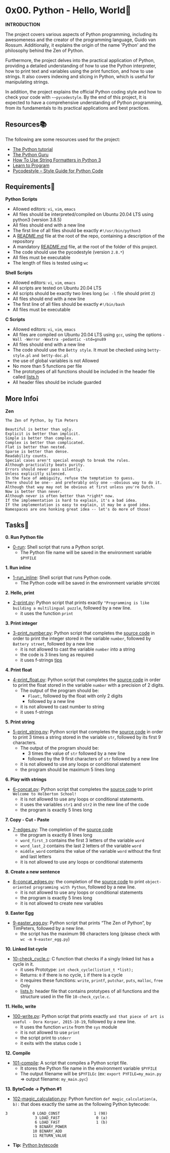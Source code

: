 # 0x00. Python - Hello, World:ocean:

**INTRODUCTION**

The project covers various aspects of Python programming, including its awesomeness and the creator of the programming language, Guido van Rossum. Additionally, it explains the origin of the name 'Python' and the philosophy behind the Zen of Python.

Furthermore, the project delves into the practical application of Python, providing a detailed understanding of how to use the Python interpreter, how to print text and variables using the print function, and how to use strings. It also covers indexing and slicing in Python, which is useful for manipulating strings.

In addition, the project explains the official Python coding style and how to check your code with `~~pycodestyle`. By the end of this project, It is expected to have a comprehensive understanding of Python programming, from its fundamentals to its practical applications and best practices.

## Resources:books:

The following are some resources used for the project:
- [The Python tutorial](https://docs.python.org/3/tutorial/index.html)
- [The Python Guru](https://thepythonguru.com/)
- [How To Use String Formatters in Python 3](https://realpython.com/python-f-strings/)
- [Learn to Program](https://youtube.com/playlist?list=PLGLfVvz_LVvTn3cK5e6LjhgGiSeVlIRwt)
- [Pycodestyle – Style Guide for Python Code](https://pypi.org/project/pycodestyle/)

## Requirements:pushpin:

**Python Scripts**
- Allowed editors: `vi`, `vim`, `emacs`
- All files should be interpreted/compiled on Ubuntu 20.04 LTS using python3 (version 3.8.5)
- All files should end with a new line
- The first line of all files should be exactly `#!/usr/bin/python3`
- A [README.md](../README.md) file at the root of the repo, containing a description of the repository
- A mandatory [README.md](./README.md) file, at the root of the folder of this project.
- The code should use the pycodestyle (version `2.8.*`)
- All files must be executable
- The length of files is tested using `wc`

**Shell Scripts**
- Allowed editors: `vi`, `vim`, `emacs`
- All scripts are tested on Ubuntu 20.04 LTS
- All scripts should be exactly two lines long (`wc -l` file should print `2`)
- All files should end with a new line
- The first line of all files should be exactly `#!/bin/bash`
- All files must be executable

**C Scripts**
- Allowed editors: `vi`, `vim`, `emacs`
- All files are compiled on Ubuntu 20.04 LTS using `gcc`, using the options `-Wall -Werror -Wextra -pedantic -std=gnu89`
- All files should end with a new line
- The code should use the `Betty style`. It must be checked using `betty-style.pl` `and betty-doc.pl`
- the use of global variables is not Allowed
- No more than 5 functions per file
- The prototypes of all functions should be included in the header file called [lists.h](./lists.h)
- All header files should be include guarded

## More Info:information_source:

**Zen**
```
The Zen of Python, by Tim Peters

Beautiful is better than ugly.
Explicit is better than implicit.
Simple is better than complex.
Complex is better than complicated.
Flat is better than nested.
Sparse is better than dense.
Readability counts.
Special cases aren't special enough to break the rules.
Although practicality beats purity.
Errors should never pass silently.
Unless explicitly silenced.
In the face of ambiguity, refuse the temptation to guess.
There should be one-- and preferably only one --obvious way to do it.
Although that way may not be obvious at first unless you're Dutch.
Now is better than never.
Although never is often better than *right* now.
If the implementation is hard to explain, it's a bad idea.
If the implementation is easy to explain, it may be a good idea.
Namespaces are one honking great idea -- let's do more of those!
```
## Tasks:page_with_curl:
**0. Run Python file**
- [0-run](./0-run): Shell script that runs a Python script.
  - The Python file name will be saved in the environment variable `$PYFILE`

**1. Run inline**
- [1-run_inline](./1-run_inline): Shell script that runs Python code.
  - The Python code will be saved in the environment variable `$PYCODE`

**2. Hello, print**
- [2-print.py](./2-print.py): Python script that prints exactly `"Programming is like building a multilingual puzzle`, followed by a new line.
  - it uses the function `print`

**3. Print integer**
- [3-print_number.py](./3-print_number.py): Python script that completes the [source code](https://github.com/holbertonschool/0x00.py/blob/master/3-print_number.py) in order to print the integer stored in the variable `number`, followed by `Battery street`, followed by a new line
  - it is not allowed to cast the variable `number` into a string
  - the code is 3 lines long as required
  - it uses f-strings [tips](https://realpython.com/python-f-strings/)

**4. Print float**
- [4-print_float.py](./4-print_float.py): Python script that completes the [source code](https://github.com/holbertonschool/0x00.py/blob/master/4-print_float.py) in order to print the float stored in the variable `number` with a precision of 2 digits.
  - The output of the program should be:
    - `Float`:, followed by the float with only 2 digits
    - followed by a new line
  - it is not allowed to cast number to string
  - it uses f-strings

**5. Print string**
- [5-print_string.py](./5-print_string.py): Python script that completes the [source code](https://github.com/holbertonschool/0x00.py/blob/master/5-print_string.py) in order to print 3 times a string stored in the variable `str`, followed by its first 9 characters.
  - The output of the program should be:
    - 3 times the value of `str` followed by a new line
    - followed by the 9 first characters of `str` followed by a new line
  - it is not allowed to use any loops or conditional statement
  - the program should be maximum 5 lines long

**6. Play with strings**
- [6-concat.py](./6-concat.py): Python script that completes the [source code](https://github.com/holbertonschool/0x00.py/blob/master/6-concat.py) to print `Welcome to Holberton School!`
  - it is not allowed to use any loops or conditional statements.
  - it uses the variables `str1` and `str2` in the new line of the code
  - the program is exactly 5 lines long

**7. Copy - Cut - Paste**
- [7-edges.py](./7-edges.py): The completion of the [source code](https://github.com/holbertonschool/0x00.py/blob/master/7-edges.py)
  - the program is exactly 8 lines long
  - `word_first_3` contains the first 3 letters of the variable `word`
  - `word_last_2` contains the last 2 letters of the variable `word`
  - `middle_word` contains the value of the variable `word` without the first and last letters
  - it is not allowed to use any loops or conditional statements

**8. Create a new sentence**
- [8-concat_edges.py](./8-concat_edges.py): the completion of the [source code](https://github.com/holbertonschool/0x00.py/blob/master/8-concat_edges.py) to print `object-oriented programming with Python`, followed by a new line.
  - it is not allowed to use any loops or conditional statements
  - the program is exactly 5 lines long
  - it is not allowed to create new variables

**9. Easter Egg**
- [9-easter_egg.py](./9-easter_egg.py): Python script that prints “The Zen of Python”, by TimPeters, followed by a new line.
  - the script has the maximum 98 characters long (please check with `wc -m 9-easter_egg.py`)

**10. Linked list cycle**
- [10-check_cycle.c](./10-check_cycle.c): C function that checks if a singly linked list has a cycle in it.
  - it uses Prototype: `int check_cycle(listint_t *list);`
  - Returns: `0` if there is no cycle, `1` if there is a cycle
  - it requires these functions: `write`, `printf`, `putchar`, `puts`, `malloc`, `free` Only
  - [lists.h](./lists.h): header file that contains prototypes of all functions and the structure used in the file `10-check_cycle.c`.

**11. Hello, write**
- [100-write.py](./100-write.py): Python script that prints exactly `and that piece of art is useful - Dora Korpar, 2015-10-19`, followed by a new line.
  - It uses the function `write` from the `sys` module
  - it is not allowed to use `print`
  - the script print to `stderr`
  - it exits with the status code `1`

**12. Compile**
- [101-compile](./101-compile): A script that compiles a Python script file.
  - It stores the Python file name in the environment variable `$PYFILE`
  - The output filename will be `$PYFILEc` (ex: `export PYFILE=my_main.py` => output filename: `my_main.pyc`)

**13. ByteCode -> Python #1**
- [102-magic_calculation.py](./102-magic_calculation.py): Python function `def magic_calculation(a, b):` that does exactly the same as the following Python bytecode:
 ```
 3           0 LOAD_CONST               1 (98)
              3 LOAD_FAST                0 (a)
              6 LOAD_FAST                1 (b)
              9 BINARY_POWER
             10 BINARY_ADD
             11 RETURN_VALUE
 ```
   - **Tip:** [Python bytecode](https://docs.python.org/3.4/library/dis.html)
